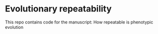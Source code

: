 # Evolutionary repeatability
This repo contains code for the manuscript: How repeatable is phenotypic evolution
